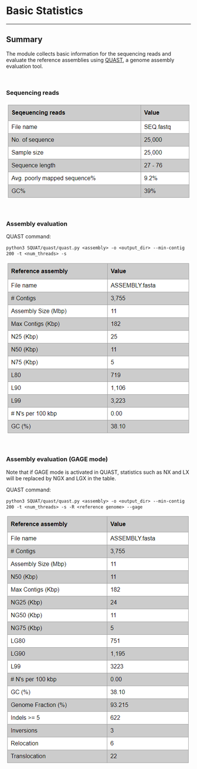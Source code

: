 # Basic Statistics
--- 

## Summary
The module collects basic information for the sequencing reads and evaluate the reference assemblies using [QUAST](http://quast.bioinf.spbau.ru/), a genome assembly evaluation tool.

<br>

### Sequencing reads 

![Sequencing reads information](imgs/seq_info.png)

<br>

### Assembly evaluation

QUAST command:

	python3 SQUAT/quast/quast.py <assembly> -o <output_dir> --min-contig 200 -t <num_threads> -s

![Assembly evaluation](imgs/assembly_eval.png)

<br>

### Assembly evaluation (GAGE mode)
Note that if GAGE mode is activated in QUAST, statistics such as NX and LX will be replaced by NGX and LGX in the table.

QUAST command:

	python3 SQUAT/quast/quast.py <assembly> -o <output_dir> --min-contig 200 -t <num_threads> -s -R <reference genome> --gage

![Assembly evaluation GAGE](imgs/assembly_eval_gage.png)